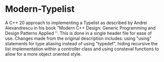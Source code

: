 # Modern-Typelist
A C++ 20 approach to implementing a Typelist as described by Andrei Alexandrescu in his book "Modern C++ Design: Generic Programming and Design Patterns Applied ''. This is done in a single header file for ease of use. Changes made from the original description includes: using "using" statements for type aliasing instead of using "typedef", hiding recursive the list implementation within a controller class and using consteval functions to allow for a more object oriented style.
